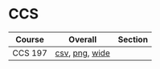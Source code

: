 # CCS

| Course | Overall | Section |
| ------ | ------- | ------- |
| CCS 197 | [csv](https://github.com/UCSD-Historical-Enrollment-Data/2025Spring/blob/main/overall/CCS%20197.csv), [png](https://raw.githubusercontent.com/UCSD-Historical-Enrollment-Data/2025Spring/main/plot_overall/CCS%20197.png), [wide](https://raw.githubusercontent.com/UCSD-Historical-Enrollment-Data/2025Spring/main/plot_overall_wide/CCS%20197.png) |  |
